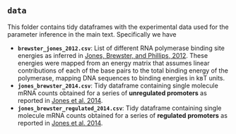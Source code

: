 ## `data`

This folder contains tidy dataframes with the experimental data used for the 
parameter inference in the main text. Specifically we have
- **`brewster_jones_2012.csv`**: List of different RNA polymerase binding site
  energies as inferred in [Jones, Brewster, and Phillips,
  2012](https://journals.plos.org/ploscompbiol/article?id=10.1371/journal.pcbi.1002811).
  These energies were mapped from an energy matrix that assumes linear
  contributions of each of the base pairs to the total binding energy of the
  polymerase, mapping DNA sequences to binding energies in kʙT units.
- **`jones_brewster_2014.csv`**: Tidy dataframe containing single molecule mRNA
  counts obtained for a series of **unregulated promoters** as reported in
  [Jones et al. 2014](https://science.sciencemag.org/content/346/6216/1533).
- **`jones_brewster_regulated_2014.csv`**: Tidy dataframe containing single
  molecule mRNA counts obtained for a series of **regulated promoters** as
  reported in [Jones et al.
  2014](https://science.sciencemag.org/content/346/6216/1533). 